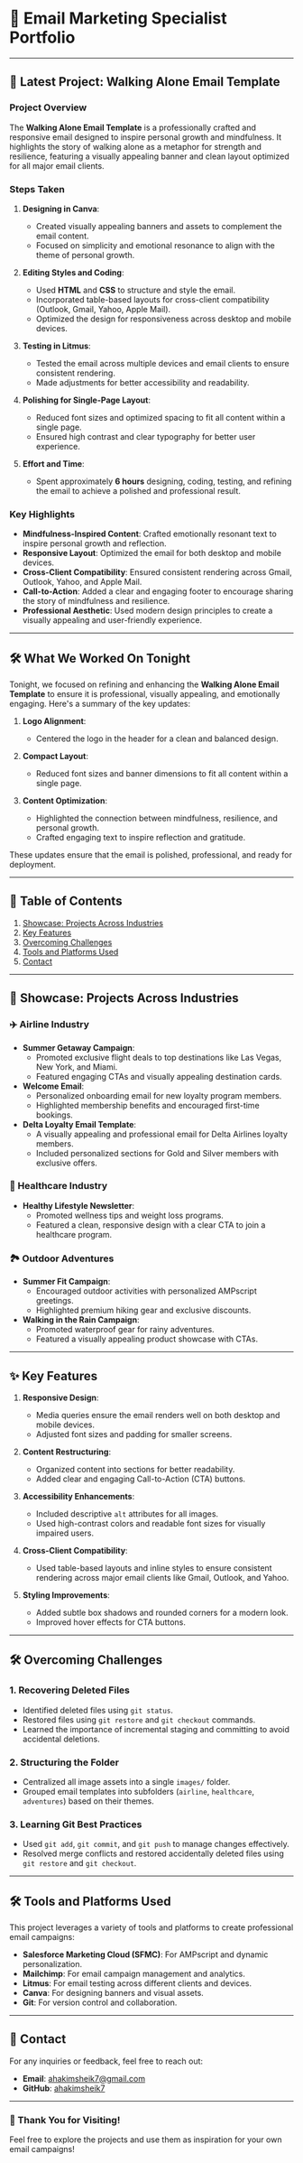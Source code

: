 # 🌟 Email Marketing Specialist Portfolio

---

## 📅 Latest Project: Walking Alone Email Template

### **Project Overview**
The **Walking Alone Email Template** is a professionally crafted and responsive email designed to inspire personal growth and mindfulness. It highlights the story of walking alone as a metaphor for strength and resilience, featuring a visually appealing banner and clean layout optimized for all major email clients.

### **Steps Taken**
1. **Designing in Canva**:
   - Created visually appealing banners and assets to complement the email content.
   - Focused on simplicity and emotional resonance to align with the theme of personal growth.

2. **Editing Styles and Coding**:
   - Used **HTML** and **CSS** to structure and style the email.
   - Incorporated table-based layouts for cross-client compatibility (Outlook, Gmail, Yahoo, Apple Mail).
   - Optimized the design for responsiveness across desktop and mobile devices.

3. **Testing in Litmus**:
   - Tested the email across multiple devices and email clients to ensure consistent rendering.
   - Made adjustments for better accessibility and readability.

4. **Polishing for Single-Page Layout**:
   - Reduced font sizes and optimized spacing to fit all content within a single page.
   - Ensured high contrast and clear typography for better user experience.

5. **Effort and Time**:
   - Spent approximately **6 hours** designing, coding, testing, and refining the email to achieve a polished and professional result.

### **Key Highlights**
- **Mindfulness-Inspired Content**: Crafted emotionally resonant text to inspire personal growth and reflection.
- **Responsive Layout**: Optimized the email for both desktop and mobile devices.
- **Cross-Client Compatibility**: Ensured consistent rendering across Gmail, Outlook, Yahoo, and Apple Mail.
- **Call-to-Action**: Added a clear and engaging footer to encourage sharing the story of mindfulness and resilience.
- **Professional Aesthetic**: Used modern design principles to create a visually appealing and user-friendly experience.

---

## 🛠️ What We Worked On Tonight

Tonight, we focused on refining and enhancing the **Walking Alone Email Template** to ensure it is professional, visually appealing, and emotionally engaging. Here's a summary of the key updates:

1. **Logo Alignment**:
   - Centered the logo in the header for a clean and balanced design.

2. **Compact Layout**:
   - Reduced font sizes and banner dimensions to fit all content within a single page.

3. **Content Optimization**:
   - Highlighted the connection between mindfulness, resilience, and personal growth.
   - Crafted engaging text to inspire reflection and gratitude.

These updates ensure that the email is polished, professional, and ready for deployment.

---

## 📖 Table of Contents
1. [Showcase: Projects Across Industries](#-showcase-projects-across-industries)
2. [Key Features](#-key-features)
3. [Overcoming Challenges](#-overcoming-challenges)
4. [Tools and Platforms Used](#-tools-and-platforms-used)
5. [Contact](#-contact)

---

## 🚀 Showcase: Projects Across Industries

### ✈️ Airline Industry
- **Summer Getaway Campaign**:
  - Promoted exclusive flight deals to top destinations like Las Vegas, New York, and Miami.
  - Featured engaging CTAs and visually appealing destination cards.
- **Welcome Email**:
  - Personalized onboarding email for new loyalty program members.
  - Highlighted membership benefits and encouraged first-time bookings.
- **Delta Loyalty Email Template**:
  - A visually appealing and professional email for Delta Airlines loyalty members.
  - Included personalized sections for Gold and Silver members with exclusive offers.

### 🌿 Healthcare Industry
- **Healthy Lifestyle Newsletter**:
  - Promoted wellness tips and weight loss programs.
  - Featured a clean, responsive design with a clear CTA to join a healthcare program.

### 🏞️ Outdoor Adventures
- **Summer Fit Campaign**:
  - Encouraged outdoor activities with personalized AMPscript greetings.
  - Highlighted premium hiking gear and exclusive discounts.
- **Walking in the Rain Campaign**:
  - Promoted waterproof gear for rainy adventures.
  - Featured a visually appealing product showcase with CTAs.

---

## ✨ Key Features

1. **Responsive Design**:
   - Media queries ensure the email renders well on both desktop and mobile devices.
   - Adjusted font sizes and padding for smaller screens.

2. **Content Restructuring**:
   - Organized content into sections for better readability.
   - Added clear and engaging Call-to-Action (CTA) buttons.

3. **Accessibility Enhancements**:
   - Included descriptive `alt` attributes for all images.
   - Used high-contrast colors and readable font sizes for visually impaired users.

4. **Cross-Client Compatibility**:
   - Used table-based layouts and inline styles to ensure consistent rendering across major email clients like Gmail, Outlook, and Yahoo.

5. **Styling Improvements**:
   - Added subtle box shadows and rounded corners for a modern look.
   - Improved hover effects for CTA buttons.

---

## 🛠️ Overcoming Challenges

### **1. Recovering Deleted Files**
- Identified deleted files using `git status`.
- Restored files using `git restore` and `git checkout` commands.
- Learned the importance of incremental staging and committing to avoid accidental deletions.

### **2. Structuring the Folder**
- Centralized all image assets into a single `images/` folder.
- Grouped email templates into subfolders (`airline`, `healthcare`, `adventures`) based on their themes.

### **3. Learning Git Best Practices**
- Used `git add`, `git commit`, and `git push` to manage changes effectively.
- Resolved merge conflicts and restored accidentally deleted files using `git restore` and `git checkout`.

---

## 🛠️ Tools and Platforms Used
This project leverages a variety of tools and platforms to create professional email campaigns:
- **Salesforce Marketing Cloud (SFMC)**: For AMPscript and dynamic personalization.
- **Mailchimp**: For email campaign management and analytics.
- **Litmus**: For email testing across different clients and devices.
- **Canva**: For designing banners and visual assets.
- **Git**: For version control and collaboration.

---

## 📧 Contact
For any inquiries or feedback, feel free to reach out:
- **Email**: ahakimsheik7@gmail.com
- **GitHub**: [ahakimsheik7](https://github.com/ahakimsheik7)

---

### 🚀 Thank You for Visiting!
Feel free to explore the projects and use them as inspiration for your own email campaigns!




